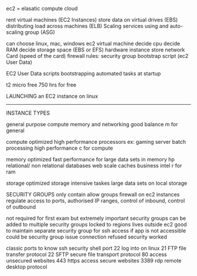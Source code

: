 ec2 = elasatic compute cloud 

rent virtual machines (EC2 Instances)
store data on virtual drives (EBS) 
distributing load across machines (ELB)
Scaling services using and auto-scaling group (ASG)

can choose linux, mac, windows ec2 virtual machine 
decide cpu 
decide RAM
decide storage space (EBS or EFS)
hardware instance store 
network Card (speed of the card) 
firewall rules: security group 
bootstrap script (ec2 User Data)

EC2 User Data scripts 
bootstrapping 
automated tasks at startup 

t2 micro free 750 hrs for free 

LAUNCHING an EC2 instance on linux 


---

INSTANCE TYPES

general purpose 
compute memory and networking good balance 
m for general 

compute optimized 
high performance processors 
ex: gaming server 
    batch processing 
    high performance 
    c for compute 

memory optimized 
fast performance for large data sets in memory 
    hp relational/ non relational databases 
    web scale caches 
    business intel 
    r for ram

storage optimized 
    storage intensive taskes large data sets on local storage 


SECURITY GROUPS
only contain allow groups 
firewall on ec2 instances 
regulate access to ports, authorised IP ranges, control of inbound, control of outbound 

not required for first exam but extremely important 
security groups can be added to multiple security groups 
locked to regions 
lives outside ec2 
good to maintain separate security group for ssh access 
if app is not accessible could be security group issue 
connection refused security worked 

classic ports to know 
ssh security shell 
port 22 log into on linux 
21 FTP file transfer protocol 
22 SFTP secure file transport protocol 
80 access unsecured websites 
443 https access secure websites 
3389 rdp remote desktop protocol
 